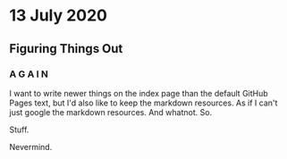 # 13 July 2020
## Figuring Things Out
### A G A I N
I want to write newer things on the index page than the default GitHub Pages text, but I'd also like to keep the markdown resources. As if I can't just google the markdown resources. And whatnot. So. 

Stuff.

Nevermind.
